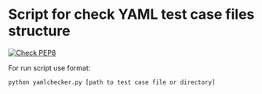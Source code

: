 # Script for check YAML test case files structure

[![Check PEP8](https://travis-ci.org/kodSIM/yamlchecker.svg?branch=master)](https://travis-ci.org/kodSIM/yamlchecker)

For run script use format:

    python yamlchecker.py [path to test case file or directory]